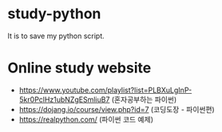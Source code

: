 # study-python
It is to save my python script.



# Online study website
* https://www.youtube.com/playlist?list=PLBXuLgInP-5kr0PclHz1ubNZgESmliuB7 (혼자공부하는 파이썬)
* https://dojang.io/course/view.php?id=7 (코딩도장 - 파이썬편)
* https://realpython.com/ (파이썬 코드 예제)
